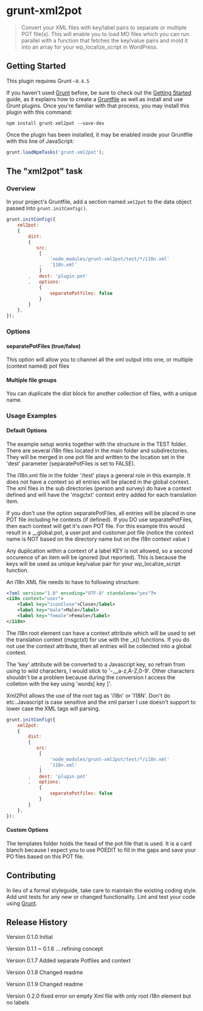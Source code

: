 # grunt-xml2pot

> Convert your XML files with key/label pairs to separate or multiple POT file(s). This will enable you to load MO files which you can run parallel with a function that fetches the key/value pairs and mold it into an array for your wp_localize_script in WordPress.

## Getting Started
This plugin requires Grunt `~0.4.5`

If you haven't used [Grunt](http://gruntjs.com/) before, be sure to check out the [Getting Started](http://gruntjs.com/getting-started) guide, as it explains how to create a [Gruntfile](http://gruntjs.com/sample-gruntfile) as well as install and use Grunt plugins. Once you're familiar with that process, you may install this plugin with this command:

```shell
npm install grunt-xml2pot --save-dev
```

Once the plugin has been installed, it may be enabled inside your Gruntfile with this line of JavaScript:

```js
grunt.loadNpmTasks('grunt-xml2pot');
```

## The "xml2pot" task

### Overview
In your project's Gruntfile, add a section named `xml2pot` to the data object passed into `grunt.initConfig()`.

```js
grunt.initConfig({
    xml2pot:
    {
        dist:
        {
           src:
            [
                'node_modules/grunt-xml2pot/test/*/i18n.xml'
            ,   '118n.xml'
            ]
        ,   dest: 'plugin.pot'
        ,   options:
            {
                separatePotfiles: false
            }
        }
    },
});
```

### Options
#### separatePotFiles (true/false)
This option will allow you to channel all the xml output into one, or multiple (context named) pot files

#### Multiple file groups
You can duplicate the dist block for another collection of files, with a unique name.



### Usage Examples

#### Default Options
The example setup works together with the structure in the TEST folder. There are several i18n files located in the main folder and subdirectories.
They will be merged in one pot file and written to the location set in the 'dest' parameter (separatePotFiles is set to FALSE).

The i18n.xml file in the folder '/test' plays a general role in this example. It does not have a context so all entries will be placed in the global context. The xml files in the sub directories (person and survey) do have a context defined and will have the 'msgctxt' context entry added for each translation item.

If you don't use the option separatePotFiles, all entries will be placed in one POT file including he contexts (if defined).
If you DO use separatePotFiles, then each context will get it's own POT file. For this example this would result in a __global.pot, a user.pot and customer.pot file (notice the context name is NOT based on the directory name but on the i18n context value )

Any duplication within a context of a label KEY is not allowed, so a second occurence of an item will be ignored (but reported).
This is because the keys will be used as unique key/value pair for your wp_localize_script function.

An i18n XML file needs to have to following structure:
```xml
<?xml version="1.0" encoding="UTF-8" standalone="yes"?>
<i18n context="user">
    <label key="iconClose">Close</label>
    <label key="male">Male</label>
    <label key="female">Female</label>
</i18n>
```
The i18n root element can have a context attribute which will be used to set the translation context (msgctxt) for use with the _x() functions. If you do not use the context attribute, then all entries will be collected into a global context.

The 'key' attribute will be converted to a Javascript key, so refrain from using to wild characters, I would stick to '-,_,a-z,A-Z,0-9'. Other characters shouldn't be a problem because during the conversion I access the colletion with the key using 'words[ key ]'.

Xml2Pot allows the use of the root tag as 'i18n' or 'I18N'. Don't do <i18N></I18n> etc..Javascript is case sensitive and the xml parser I use doesn't support to lower case the XML tags will parsing.


```js
grunt.initConfig({
    xml2pot:
    {
        dist:
        {
           src:
            [
                'node_modules/grunt-xml2pot/test/*/i18n.xml'
            ,   '118n.xml'
            ]
        ,   dest: 'plugin.pot'
        ,   options:
            {
                separatePotfiles: false
            }
        }
    },
});
```

#### Custom Options
The templates folder holds the head of the pot file that is used. It is a card blanch because I expect you to use POEDIT to fill in the gaps and save your PO files based on this POT file.


## Contributing
In lieu of a formal styleguide, take care to maintain the existing coding style. Add unit tests for any new or changed functionality. Lint and test your code using [Grunt](http://gruntjs.com/).

## Release History
Version 0.1.0 Initial

Version 0.1.1 ~ 0.1.6 ....refining concept

Version 0.1.7 Added separate Potfiles and context

Version 0.1.8 Changed readme

Version 0.1.9 Changed readme

Version 0.2.0 fixed error on empty Xml file with only root i18n element but no labels

